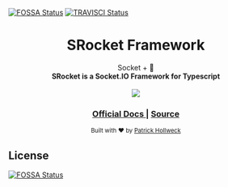[![FOSSA Status](https://app.fossa.io/api/projects/git%2Bgithub.com%2FPatrickHollweck%2FSRocket.svg?type=shield)](https://app.fossa.io/projects/git%2Bgithub.com%2FPatrickHollweck%2FSRocket?ref=badge_shield)
[![TRAVISCI Status](https://travis-ci.org/PatrickHollweck/SRocket.svg?branch=master)](https://travis-ci.org/PatrickHollweck/Socket)

<h1 align="center">SRocket Framework</h1>

<div align="center">Socket + 🚀</div>
<div align="center">
	<strong>SRocket is a Socket.IO Framework for Typescript</strong>
</div>

<br />

<div align="center">
	<a href="https://nodei.co/npm/srocket/"><img src="https://nodei.co/npm/srocket.png"></a>
</div>

<div align="center">
  <h3>
    <a href="https://patrickhollweck.github.io/SRocket/#/">
      Official Docs
    </a>
    <span> | </span>
    <a href="https://github.com/PatrickHollweck/srocket">
      Source
    </a>
  </h3>
</div>

<div align="center">
  <sub>Built with ❤︎ by <a href="https://github.com/PatrickHollweck">Patrick Hollweck</a>
</div>


## License
[![FOSSA Status](https://app.fossa.io/api/projects/git%2Bgithub.com%2FPatrickHollweck%2FSRocket.svg?type=large)](https://app.fossa.io/projects/git%2Bgithub.com%2FPatrickHollweck%2FSRocket?ref=badge_large)
